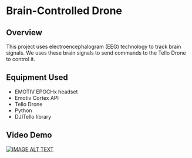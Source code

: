# Brain-Controlled Drone
## Overview
This project uses electroencephalogram (EEG) technology to track brain signals. We uses these brain signals to send commands to the Tello Drone to control it.

## Equipment Used
* EMOTIV EPOCHx headset
* Emotiv Cortex API
* Tello Drone
* Python
* DJITello library

## Video Demo

[![IMAGE ALT TEXT](http://img.youtube.com/vi/YOUTUBE_VIDEO_ID_HERE/0.jpg)](https://youtube.com/shorts/oqsKRUVTpd4 "Video Title")

